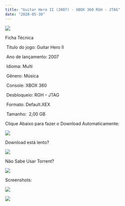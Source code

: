 ```yaml
---
title: "Guitar Hero II (2007) - XBOX 360 RGH - JTAG"
date: "2020-05-30"
---
```


[![](https://1.bp.blogspot.com/-86pVIl9lexc/XtLaf97FefI/AAAAAAAAIA8/k-FyLiceNwwqPfv5nS0ugKG94QBFoKqUQCK4BGAsYHg/Screenshot_1.png)](https://1.bp.blogspot.com/-86pVIl9lexc/XtLaf97FefI/AAAAAAAAIA8/k-FyLiceNwwqPfv5nS0ugKG94QBFoKqUQCK4BGAsYHg/Screenshot_1.png)

Ficha Técnica

 Titulo do jogo: Guitar Hero II

 Ano de lançamento: 2007

 Idioma: Multi 

 Gênero: Música

 Console: XBOX 360

 Desbloqueio: RGH – JTAG

 Formato: Default.XEX

 Tamanho:  2,00 GB

Clique Abaixo para fazer o Download Automaticamente:

[![](https://1.bp.blogspot.com/-eNerQjlxWXg/Xsyoy1YwxPI/AAAAAAAAG8o/qs-0XGNQDR4jSn0uGinE3EzKZZ6GoZnEACPcBGAYYCw/s1600/LINK1.png)](https://zee.gl/RDu4WK)

Download está lento? 

[![](https://1.bp.blogspot.com/-QBDuGFKyRJI/XsypYtiebuI/AAAAAAAAG8w/2RjkhEnbyOwqZwiSxt3jP8uux5MWubGIACLcBGAsYHQ/s1600/LINK3.png)](https://ultragames-torrents.blogspot.com/2020/05/como-acelerar-torrents.html)

Não Sabe Usar Torrent?

[![](https://1.bp.blogspot.com/-z801RGeeaF0/XsypYEdLUrI/AAAAAAAAG8s/Mg8nVcYZpQox_qkNZQ6YLcR9F0FWCX6FwCPcBGAYYCw/s1600/LINK2.png)](https://ultragames-torrents.blogspot.com/2020/04/como-baixar-jogos-com-o-utorrent.html)

Screenshots:

[![](https://1.bp.blogspot.com/-rBS8GcR5qz8/XtLagvL4MYI/AAAAAAAAIBA/THG1qIvRsqksbYdvmmWBJw_9wwhsdU3qQCK4BGAsYHg/w400-h289/unnamed.jpg)](https://1.bp.blogspot.com/-rBS8GcR5qz8/XtLagvL4MYI/AAAAAAAAIBA/THG1qIvRsqksbYdvmmWBJw_9wwhsdU3qQCK4BGAsYHg/unnamed.jpg)

![](https://1.bp.blogspot.com/-YHjvrvgQGWQ/XtLafGvCD2I/AAAAAAAAIA4/KPg9g2QM-VM7AztDmD-e5kNMBM9XZMJ8QCK4BGAsYHg/w400-h225/maxresdefault.jpg)
